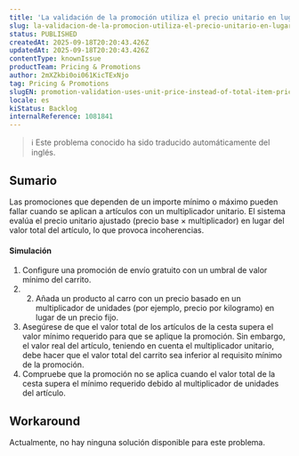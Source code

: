 ```yaml
---
title: 'La validación de la promoción utiliza el precio unitario en lugar del precio total del artículo'
slug: la-validacion-de-la-promocion-utiliza-el-precio-unitario-en-lugar-del-precio-total-del-articulo
status: PUBLISHED
createdAt: 2025-09-18T20:20:43.426Z
updatedAt: 2025-09-18T20:20:43.426Z
contentType: knownIssue
productTeam: Pricing & Promotions
author: 2mXZkbi0oi061KicTExNjo
tag: Pricing & Promotions
slugEN: promotion-validation-uses-unit-price-instead-of-total-item-price
locale: es
kiStatus: Backlog
internalReference: 1081841
---
```


>ℹ️ Este problema conocido ha sido traducido automáticamente del inglés.

## Sumario


Las promociones que dependen de un importe mínimo o máximo pueden fallar cuando se aplican a artículos con un multiplicador unitario. El sistema evalúa el precio unitario ajustado (precio base × multiplicador) en lugar del valor total del artículo, lo que provoca incoherencias.


#### Simulación



1. Configure una promoción de envío gratuito con un umbral de valor mínimo del carrito.
2. 2. Añada un producto al carro con un precio basado en un multiplicador de unidades (por ejemplo, precio por kilogramo) en lugar de un precio fijo.
3. Asegúrese de que el valor total de los artículos de la cesta supera el valor mínimo requerido para que se aplique la promoción. Sin embargo, el valor real del artículo, teniendo en cuenta el multiplicador unitario, debe hacer que el valor total del carrito sea inferior al requisito mínimo de la promoción.
4. Compruebe que la promoción no se aplica cuando el valor total de la cesta supera el mínimo requerido debido al multiplicador de unidades del artículo.

## Workaround


Actualmente, no hay ninguna solución disponible para este problema.



